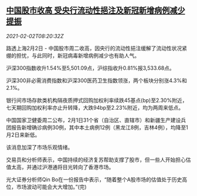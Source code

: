 <!--1612254196000-->
[中国股市收高 受央行流动性挹注及新冠新增病例减少提振](https://cn.reuters.com/article/china-stocks-cen-liquidity-0202-idCNKBS2A20TK)
------

<div><i>2021-02-02T08:20:32Z</i></div><p>路透上海2月2日 - 中国股市周二收高，因央行的流动性挹注缓解了流动性状况紧绷的担忧，与此同时，新冠病毒新增病例减少也有助人气。</p><p>沪深300指数收升1.54%至5,501.09点，沪综指收升0.81%报3,533.68点。</p><p>沪深300非必需消费指数和沪深300医药卫生指数领涨，两个板块分别涨4.3%和2.1%。</p><p>银行间市场存款类机构隔夜质押式回购加权利率续跌45基点(bp)至2.30%附近，七天期回购加权利率亦止升转降，大跌94bp至2.23%附近，均为两周来低点。</p><p>中国国家卫健委周二公布，2月1日31个省（自治区、直辖市）和新疆生产建设兵团报告新增确诊病例30例，其中本土病例12例（黑龙江8例，吉林4例），均降至1月2日来新低。</p><p>该消息加深了市场乐观情绪。</p><p>交易员和分析师表示，中国持续的经济复苏帮助支撑了股市，但一些人开始担心估值太高，并通过沪港通将目光转向了香港市场。</p><p>光大证券分析师Qin Bo在一份报告中表示，“随着整个A股市场的估值处于历史高位，市场波动可能会大大增加。”(完)</p>
